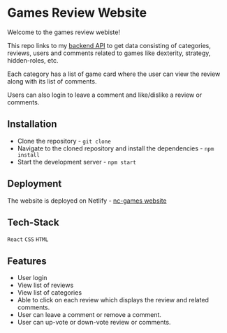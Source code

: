 # Games Review Website

Welcome to the games review webiste! 

This repo links to my [backend API](https://silverfox-ncgames.onrender.com/api) to get data consisting of categories, reviews, users and comments related to games like dexterity, strategy, hidden-roles, etc. 

Each category has a list of game card where the user can view the review along with its list of comments. 

Users can also login to leave a comment and like/dislike a review or comments.
    
## Installation

* Clone the repository - `git clone`
* Navigate to the cloned repository and install the dependencies - `npm install`
* Start the development server - `npm start`

## Deployment

The website is deployed on Netlify - [nc-games website](https://silverfox-ncgames.netlify.app)

## Tech-Stack

`React`  `CSS`  `HTML`

## Features

* User login
* View list of reviews
* View list of categories
* Able to click on each review which displays the review and related comments.
* User can leave a comment or remove a comment.
* User can up-vote or down-vote review or comments.
